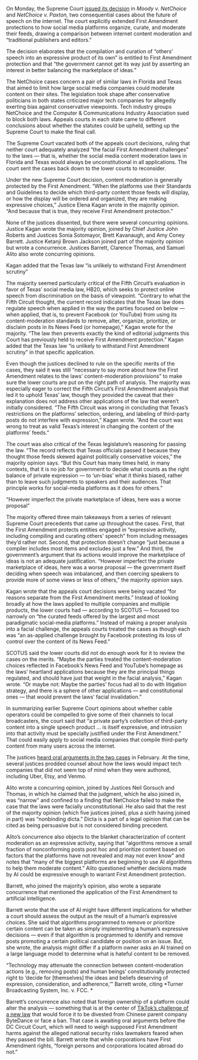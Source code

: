 On Monday, the Supreme Court [issued its decision](https://www.supremecourt.gov/opinions/23pdf/22-277_d18f.pdf) in *Moody v. NetChoice* and *NetChoice v. Paxton,* two consequential cases about the future of speech on the internet. The court explicitly extended First Amendment protections to how social media platforms organize, curate, and moderate their feeds, drawing a comparison between internet content moderation and “traditional publishers and editors.”

The decision elaborates that the compilation and curation of “others’ speech into an expressive product of its own” is entitled to First Amendment protection and that “the government cannot get its way just by asserting an interest in better balancing the marketplace of ideas.” 

The NetChoice cases concern a pair of similar laws in Florida and Texas that aimed to limit how large social media companies could moderate content on their sites. The legislation took shape after conservative politicians in both states criticized major tech companies for allegedly exerting bias against conservative viewpoints. Tech industry groups NetChoice and the Computer & Communications Industry Association sued to block both laws. Appeals courts in each state came to different conclusions about whether the statutes could be upheld, setting up the Supreme Court to make the final call.

The Supreme Court vacated both of the appeals court decisions, ruling that neither court adequately analyzed “the facial First Amendment challenges” to the laws — that is, whether the social media content moderation laws in Florida and Texas would always be unconstitutional in all applications. The court sent the cases back down to the lower courts to reconsider.

Under the new Supreme Court decision, content moderation is generally protected by the First Amendment. “When the platforms use their Standards and Guidelines to decide which third-party content those feeds will display, or how the display will be ordered and organized, they are making expressive choices,” Justice Elena Kagan wrote in the majority opinion. “And because that is true, they receive First Amendment protection.”

None of the justices dissented, but there were several concurring opinions. Justice Kagan wrote the majority opinion, joined by Chief Justice John Roberts and Justices Sonia Sotomayor, Brett Kavanaugh, and Amy Coney Barrett. Justice Ketanji Brown Jackson joined part of the majority opinion but wrote a concurrence. Justices Barrett, Clarence Thomas, and Samuel Alito also wrote concurring opinions.

Kagan added that the Texas law “is unlikely to withstand First Amendment scrutiny”

The majority seemed particularly critical of the Fifth Circuit’s evaluation in favor of Texas’ social media law, HB20, which seeks to protect online speech from discrimination on the basis of viewpoint. “Contrary to what the Fifth Circuit thought, the current record indicates that the Texas law does regulate speech when applied in the way the parties focused on below — when applied, that is, to prevent Facebook (or YouTube) from using its content-moderation standards to remove, alter, organize, prioritize, or disclaim posts in its News Feed (or homepage),” Kagan wrote for the majority. “The law then prevents exactly the kind of editorial judgments this Court has previously held to receive First Amendment protection.” Kagan added that the Texas law “is unlikely to withstand First Amendment scrutiny” in that specific application.

Even though the justices declined to rule on the specific merits of the cases, they said it was still “necessary to say more about how the First Amendment relates to the laws’ content-moderation provisions” to make sure the lower courts are put on the right path of analysis. The majority was especially eager to correct the Fifth Circuit’s First Amendment analysis that led it to uphold Texas’ law, though they provided the caveat that their explanation does not address other applications of the law that weren’t initially considered. “The Fifth Circuit was wrong in concluding that Texas’s restrictions on the platforms’ selection, ordering, and labeling of third-party posts do not interfere with expression,” Kagan wrote. “And the court was wrong to treat as valid Texas’s interest in changing the content of the platforms’ feeds.”

The court was also critical of the Texas legislature’s reasoning for passing the law. “The record reflects that Texas officials passed it because they thought those feeds skewed against politically conservative voices,” the majority opinion says. “But this Court has many times held, in many contexts, that it is no job for government to decide what counts as the right balance of private expression — to ‘un-bias’ what it thinks biased, rather than to leave such judgments to speakers and their audiences. That principle works for social-media platforms as it does for others.”

“However imperfect the private marketplace of ideas, here was a worse proposal”

The majority offered three main takeaways from a series of relevant Supreme Court precedents that came up throughout the cases. First, that the First Amendment protects entities engaged in “expressive activity, including compiling and curating others’ speech” from including messages they’d rather not. Second, that protection doesn’t change “just because a compiler includes most items and excludes just a few.” And third, the government’s argument that its actions would improve the marketplace of ideas is not an adequate justification. “However imperfect the private marketplace of ideas, here was a worse proposal — the government itself deciding when speech was imbalanced, and then coercing speakers to provide more of some views or less of others,” the majority opinion says.

Kagan wrote that the appeals court decisions were being vacated “for reasons separate from the First Amendment merits.” Instead of looking broadly at how the laws applied to multiple companies and multiple products, the lower courts had — according to SCOTUS — focused too narrowly on “the curated feeds offered by the largest and most paradigmatic social-media platforms.” Instead of making a proper analysis into a facial challenge, the appeals courts treated the cases as though each was “an as-applied challenge brought by Facebook protesting its loss of control over the content of its News Feed.”

SCOTUS said the lower courts did not do enough work for it to review the cases on the merits. “Maybe the parties treated the content-moderation choices reflected in Facebook’s News Feed and YouTube’s homepage as the laws’ heartland applications because they are the principal things regulated, and should have just that weight in the facial analysis,” Kagan wrote. “Or maybe not: Maybe the parties’ focus had all to do with litigation strategy, and there is a sphere of other applications — and constitutional ones — that would prevent the laws’ facial invalidation.”

In summarizing earlier Supreme Court opinions about whether cable operators could be compelled to give some of their channels to local broadcasters, the court said that “a private party’s collection of third-party content into a single speech product ... is itself expressive, and intrusion into that activity must be specially justified under the First Amendment.” That could easily apply to social media companies that compile third-party content from many users across the internet.

The justices [heard oral arguments in the two cases](/24080905/supreme-court-arguments-netchoice-moody-paxton-online-speech) in February. At the time, several justices prodded counsel about how the laws would impact tech companies that did not seem top of mind when they were authored, including Uber, Etsy, and Venmo.

Alito wrote a concurring opinion, joined by Justices Neil Gorsuch and Thomas, in which he claimed that the judgment, which he also joined in, was “narrow” and confined to a finding that NetChoice failed to make the case that the laws were facially unconstitutional. He also said that the rest of the majority opinion (which five justices joined, plus a sixth having joined in part) was “nonbinding dicta.” Dicta is a part of a legal opinion that can be cited as being persuasive but is not considered binding precedent.

Alito’s concurrence also objects to the blanket characterization of content moderation as an expressive activity, saying that “algorithms remove a small fraction of nonconforming posts post hoc and prioritize content based on factors that the platforms have not revealed and may not even know” and notes that “many of the biggest platforms are beginning to use AI algorithms to help them moderate content.” Alito questioned whether decisions made by AI could be expressive enough to warrant First Amendment protection.

Barrett, who joined the majority’s opinion, also wrote a separate concurrence that mentioned the application of the First Amendment to artificial intelligence.

Barrett wrote that the use of AI might have different implications for whether a court should assess the output as the result of a human’s expressive choices. She said that algorithms programmed to remove or prioritize certain content can be taken as simply implementing a human’s expressive decisions — even if that algorithm is programmed to identify and remove posts promoting a certain political candidate or position on an issue. But, she wrote, the analysis might differ if a platform owner asks an AI trained on a large language model to determine what is hateful content to be removed.

“Technology may attenuate the connection between content-moderation actions (e.g., removing posts) and human beings’ constitutionally protected right to ‘decide for \[themselves\] the ideas and beliefs deserving of expression, consideration, and adherence,’” Barrett wrote, citing *Turner Broadcasting System, Inc. v. FCC. *

Barrett’s concurrence also noted that foreign ownership of a platform could alter the analysis — something that is at the center of [TikTok’s challenge of a new law](/2024/6/20/24182551/tiktok-v-garland-creators-brief-first-amendment) that would force it to be divested from Chinese parent company ByteDance or face a ban. That case is awaiting oral arguments before the DC Circuit Court, which will need to weigh supposed First Amendment harms against the alleged national security risks lawmakers feared when they passed the bill. Barrett wrote that while corporations have First Amendment rights, “foreign persons and corporations located abroad do not.”
